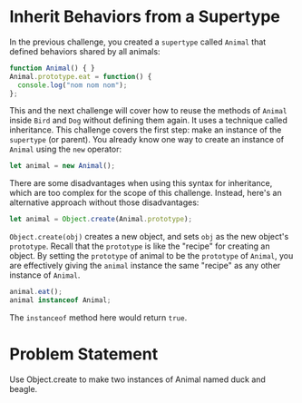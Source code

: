 # Inherit Behaviors from a Supertype
In the previous challenge, you created a ```supertype``` called ```Animal``` that defined behaviors shared by all animals:
```javascript
function Animal() { }
Animal.prototype.eat = function() {
  console.log("nom nom nom");
};
```
This and the next challenge will cover how to reuse the methods of ```Animal``` inside ```Bird``` and ```Dog``` without defining them again. It uses a technique called inheritance. This challenge covers the first step: make an instance of the ```supertype``` (or parent). You already know one way to create an instance of ```Animal``` using the ```new``` operator:
```javascript
let animal = new Animal();
```
There are some disadvantages when using this syntax for inheritance, which are too complex for the scope of this challenge. Instead, here's an alternative approach without those disadvantages:
```javascript
let animal = Object.create(Animal.prototype);
```
```Object.create(obj)``` creates a new object, and sets ```obj``` as the new object's ```prototype```. Recall that the ```prototype``` is like the "recipe" for creating an object. By setting the ```prototype``` of animal to be the ```prototype``` of ```Animal```, you are effectively giving the ```animal``` instance the same "recipe" as any other instance of ```Animal```.
```javascript
animal.eat();
animal instanceof Animal;
```
The ```instanceof``` method here would return ```true```.

# Problem Statement
Use Object.create to make two instances of Animal named duck and beagle.

